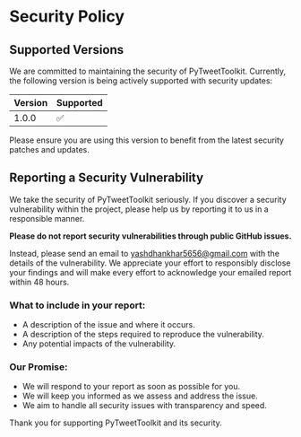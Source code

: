 # Security Policy

## Supported Versions

We are committed to maintaining the security of PyTweetToolkit. Currently, the following version is being actively supported with security updates:

| Version | Supported          |
| ------- | ------------------ |
| 1.0.0   | :white_check_mark: |

Please ensure you are using this version to benefit from the latest security patches and updates.

## Reporting a Security Vulnerability

We take the security of PyTweetToolkit seriously. If you discover a security vulnerability within the project, please help us by reporting it to us in a responsible manner.

**Please do not report security vulnerabilities through public GitHub issues.**

Instead, please send an email to [yashdhankhar5656@gmail.com](mailto:devjonescodes@gmail.com) with the details of the vulnerability. We appreciate your effort to responsibly disclose your findings and will make every effort to acknowledge your emailed report within 48 hours.

### What to include in your report:

- A description of the issue and where it occurs.
- A description of the steps required to reproduce the vulnerability.
- Any potential impacts of the vulnerability.

### Our Promise:

- We will respond to your report as soon as possible for you.
- We will keep you informed as we assess and address the issue.
- We aim to handle all security issues with transparency and speed.

Thank you for supporting PyTweetToolkit and its security.
